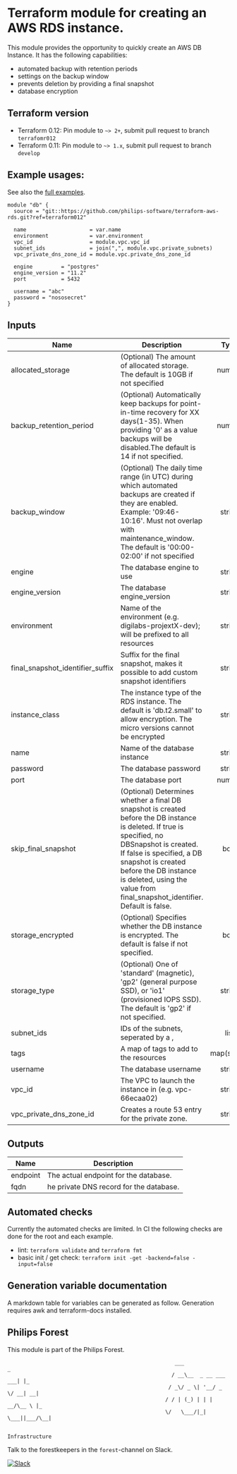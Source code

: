 # Terraform module for creating an AWS RDS instance.

This module provides the opportunity to quickly create an AWS DB Instance.
It has the following capabilities:

- automated backup with retention periods
- settings on the backup window
- prevents deletion by providing a final snapshot
- database encryption


## Terraform version

- Terraform 0.12: Pin module to `~> 2+`, submit pull request to branch `terrafomr012`
- Terraform 0.11: Pin module to `~> 1.x`, submit pull request to branch `develop`


## Example usages:
See also the [full examples](./examples).

```
module "db" {
  source = "git::https://github.com/philips-software/terraform-aws-rds.git?ref=terraform012"

  name                    = var.name
  environment             = var.environment
  vpc_id                  = module.vpc.vpc_id
  subnet_ids              = join(",", module.vpc.private_subnets)
  vpc_private_dns_zone_id = module.vpc.private_dns_zone_id

  engine         = "postgres"
  engine_version = "11.2"
  port           = 5432

  username = "abc"
  password = "nososecret"
}

```

## Inputs

| Name | Description | Type | Default | Required |
|------|-------------|:----:|:-----:|:-----:|
| allocated\_storage | (Optional) The amount of allocated storage. The default is 10GB if not specified | number | `"10"` | no |
| backup\_retention\_period | (Optional) Automatically keep backups for point-in-time recovery for XX days(1-35). When providing '0' as a value backups will be disabled.The default is 14 if not specified. | number | `"7"` | no |
| backup\_window | (Optional) The daily time range (in UTC) during which automated backups are created if they are enabled. Example: '09:46-10:16'. Must not overlap with maintenance_window. The default is '00:00-02:00' if not specified | string | `"00:00-02:00"` | no |
| engine | The database engine to use | string | n/a | yes |
| engine\_version | The database engine_version | string | n/a | yes |
| environment | Name of the environment (e.g. digilabs-projextX-dev); will be prefixed to all resources | string | n/a | yes |
| final\_snapshot\_identifier\_suffix | Suffix for the final snapshot, makes it possible to add custom snapshot identifiers | string | `"-final-snapshot"` | no |
| instance\_class | The instance type of the RDS instance. The default is 'db.t2.small' to allow encryption. The micro versions cannot be encrypted | string | `"db.t2.small"` | no |
| name | Name of the database instance | string | n/a | yes |
| password | The database password | string | n/a | yes |
| port | The database port | number | n/a | yes |
| skip\_final\_snapshot | (Optional) Determines whether a final DB snapshot is created before the DB instance is deleted. If true is specified, no DBSnapshot is created. If false is specified, a DB snapshot is created before the DB instance is deleted, using the value from final_snapshot_identifier. Default is false. | bool | `"false"` | no |
| storage\_encrypted | (Optional) Specifies whether the DB instance is encrypted. The default is false if not specified. | bool | `"true"` | no |
| storage\_type | (Optional) One of 'standard' (magnetic), 'gp2' (general purpose SSD), or 'io1' (provisioned IOPS SSD). The default is 'gp2' if not specified. | string | `"gp2"` | no |
| subnet\_ids | IDs of the subnets, seperated by a , | list | n/a | yes |
| tags | A map of tags to add to the resources | map(string) | `<map>` | no |
| username | The database username | string | n/a | yes |
| vpc\_id | The VPC to launch the instance in (e.g. vpc-66ecaa02) | string | n/a | yes |
| vpc\_private\_dns\_zone\_id | Creates a route 53 entry for the private zone. | string | n/a | yes |

## Outputs

| Name | Description |
|------|-------------|
| endpoint | The actual endpoint for the database. |
| fqdn | he private DNS record for the database. |

## Automated checks
Currently the automated checks are limited. In CI the following checks are done for the root and each example.
- lint: `terraform validate` and `terraform fmt`
- basic init / get check: `terraform init -get -backend=false -input=false`

## Generation variable documentation
A markdown table for variables can be generated as follow. Generation requires awk and terraform-docs installed.

## Philips Forest

This module is part of the Philips Forest.

```
                                                     ___                   _
                                                    / __\__  _ __ ___  ___| |_
                                                   / _\/ _ \| '__/ _ \/ __| __|
                                                  / / | (_) | | |  __/\__ \ |_
                                                  \/   \___/|_|  \___||___/\__|  

                                                                 Infrastructure
```

Talk to the forestkeepers in the `forest`-channel on Slack.

[![Slack](https://philips-software-slackin.now.sh/badge.svg)](https://philips-software-slackin.now.sh)
